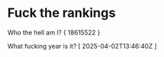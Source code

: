 # Fuck the rankings

Who the hell am I?
{ 18615522 }

What fucking year is it?
[ 2025-04-02T13:46:40Z ]
